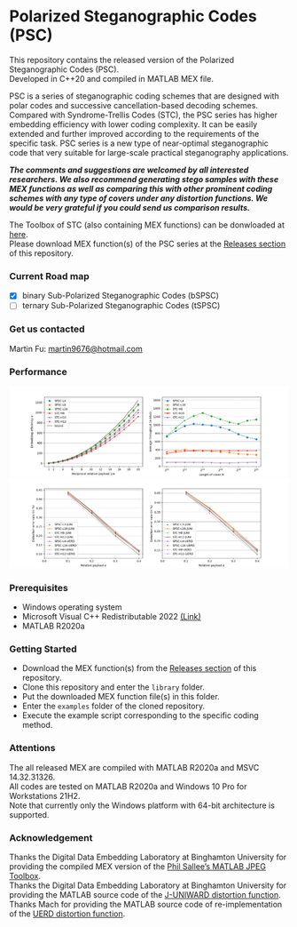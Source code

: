 # Polarized Steganographic Codes (PSC)

This repository contains the released version of the Polarized Steganographic Codes (PSC).  
Developed in C++20 and compiled in MATLAB MEX file.  

PSC is a series of steganographic coding schemes that are designed with polar codes and successive cancellation-based decoding schemes. Compared with Syndrome-Trellis Codes (STC), the PSC series has higher embedding efficiency with lower coding complexity. It can be easily extended and further improved according to the requirements of the specific task. PSC series is a new type of near-optimal steganographic code that very suitable for large-scale practical steganography applications.  

***The comments and suggestions are welcomed by all interested researchers. We also recommend generating stego samples with these MEX functions as well as comparing this with other prominent coding schemes with any type of covers under any distortion functions. We would be very grateful if you could send us comparison results.***  

The Toolbox of STC (also containing MEX functions) can be donwloaded at [here](http://dde.binghamton.edu/download/syndrome/).  
Please download MEX function(s) of the PSC series at the [Releases section](https://github.com/martin9676/Polarized-Steganographic-Codes/releases) of this repository.  

### Current Road map

- [x] binary Sub-Polarized Steganographic Codes (bSPSC)
- [ ] ternary Sub-Polarized Steganographic Codes (tSPSC)

### Get us contacted

Martin Fu: martin9676@hotmail.com

### Performance

![The comparison results of the embedding efficiency $e=M/D(\mathbf{y})$ and the steganographic throughput $T=N/\tau$](https://github.com/martin9676/Polarized-Steganographic-Codes/blob/main/performance/efficiency.png)  
![The anti-analysis perofrmance on image steganography, BOSSBase images sized 512. Left: JPEG quality 85; right: JPEG quality 90.](https://github.com/martin9676/Polarized-Steganographic-Codes/blob/main/performance/steganalysis.png)  

### Prerequisites

 - Windows operating system
 - Microsoft Visual C++ Redistributable 2022 [(Link)](https://learn.microsoft.com/en-US/cpp/windows/latest-supported-vc-redist?view=msvc-170)
 - MATLAB R2020a

### Getting Started

 - Download the MEX function(s) from the [Releases section](https://github.com/martin9676/Polarized-Steganographic-Codes/releases) of this repository.  
 - Clone this repository and enter the `library` folder.  
 - Put the downloaded MEX function file(s) in this folder. 
 - Enter the `examples` folder of the cloned repository.  
 - Execute the example script corresponding to the specific coding method.  

### Attentions

The all released MEX are compiled with MATLAB R2020a and MSVC 14.32.31326.  
All codes are tested on MATLAB R2020a and Windows 10 Pro for Workstations 21H2.  
Note that currently only the Windows platform with 64-bit architecture is supported.  

### Acknowledgement

Thanks the Digital Data Embedding Laboratory at Binghamton University for providing the compiled MEX version of the [Phil Sallee’s MATLAB JPEG Toolbox](http://dde.binghamton.edu/download/jpeg_toolbox.zip).  
Thanks the Digital Data Embedding Laboratory at Binghamton University for providing the MATLAB source code of the [J-UNIWARD distortion function](http://dde.binghamton.edu/download/stego_algorithms/).  
Thanks Mach for providing the MATLAB source code of re-implementation of the [UERD distortion function](https://github.com/mach-ms/UERD).
